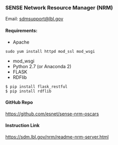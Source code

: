 ### SENSE Network Resource Manager (NRM)
Email: sdmsupport@lbl.gov

#### Requirements:
* Apache 
```
sudo yum install httpd mod_ssl mod_wsgi 
```
* mod_wsgi 
* Python 2.7 (or Anaconda 2)
* FLASK 
* RDFlib
```
$ pip install flask_restful
$ pip install rdflib 
```

#### GitHub Repo
https://github.com/esnet/sense-nrm-oscars

#### Instruction Link
https://sdm.lbl.gov/nrm/readme-nrm-server.html


